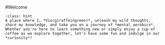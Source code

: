  #Welcome
 ```{admonition} The Giraffe Notes
 :class: hint
 A place where I, *Vio(giraffeingreen)*, unleash my wild thoughts, share my knowledge, and take you on a journey of *mental aerobics*. Whether you're here to learn something new or simply enjoy a cup of coffee as we explore together, let's have some fun and indulge in our *curiosity*!

```

```{tableofcontents}
```
